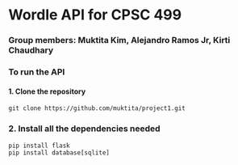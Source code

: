 # Wordle API for CPSC 499
### Group members: Muktita Kim, Alejandro Ramos Jr, Kirti Chaudhary
### To run the API
#### 1. Clone the repository 
``git clone https://github.com/muktita/project1.git ``
### 2. Install all the dependencies needed 
``pip install flask`` <br/>
``pip install database[sqlite]``
